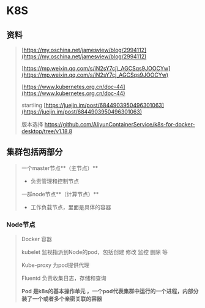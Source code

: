 # K8S

## 资料

> [https://my.oschina.net/jamesview/blog/2994112](https://my.oschina.net/jamesview/blog/2994112)
>
> [https://mp.weixin.qq.com/s/iN2sY7cj\_AGCSqs9JOOCYw](https://mp.weixin.qq.com/s/iN2sY7cj_AGCSqs9JOOCYw)
>
> [https://www.kubernetes.org.cn/doc-44](https://www.kubernetes.org.cn/doc-44)
>
> startiing [https://juejin.im/post/6844903950496301063](https://juejin.im/post/6844903950496301063)
>
> 版本选择 https://github.com/AliyunContainerService/k8s-for-docker-desktop/tree/v1.18.8

## 集群包括两部分

> 一个master节点**（主节点）**
>
> * 负责管理和控制节点
>
> 一群node节点**（计算节点）**
>
> * 工作负载节点，里面是具体的容器

### Node节点

> Docker  容器
>
> kubelet  监视指派到Node的pod，包括创建 修改 监控 删除 等
>
> Kube-proxy  为pod提供代理
>
> Fluentd 负责收集日志，存储和查询
>
> **Pod 是k8s的基本操作单元 ，一个pod代表集群中运行的一个进程，内部分装了一个或者多个亲密关联的容器**



